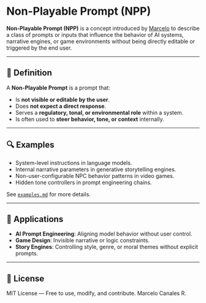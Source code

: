 # Non-Playable Prompt (NPP)

**Non-Playable Prompt (NPP)** is a concept introduced by [Marcelo](https://github.com/tu-usuario) to describe a class of prompts or inputs that influence the behavior of AI systems, narrative engines, or game environments without being directly editable or triggered by the end user.

---

## 🧠 Definition

A **Non-Playable Prompt** is a prompt that:
- Is **not visible or editable by the user**.
- Does **not expect a direct response**.
- Serves a **regulatory, tonal, or environmental role** within a system.
- Is often used to **steer behavior, tone, or context** internally.

---

## 🔍 Examples

- System-level instructions in language models.
- Internal narrative parameters in generative storytelling engines.
- Non-user-configurable NPC behavior patterns in video games.
- Hidden tone controllers in prompt engineering chains.

See [`examples.md`](./examples.md) for more details.

---

## 🔧 Applications

- **AI Prompt Engineering**: Aligning model behavior without user control.
- **Game Design**: Invisible narrative or logic constraints.
- **Story Engines**: Controlling style, genre, or moral themes without explicit prompts.

---

## 📜 License

MIT License — Free to use, modify, and contribute.
Marcelo Canales R.

